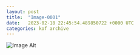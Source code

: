 ```yaml
---
layout:	post
title:	"Image-0001"
date:	2023-02-18 22:45:54.489850722 +0000 UTC
categories:	kof archive
---
```


![Image Alt](https://k0f.github.io/assets/Image-0001.png)
